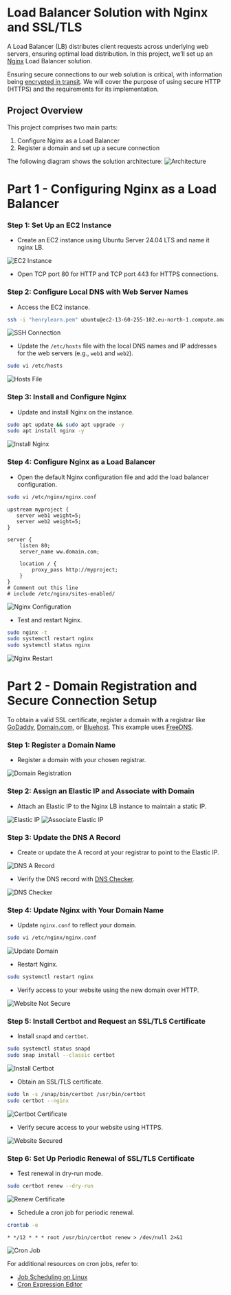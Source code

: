 # Load Balancer Solution with Nginx and SSL/TLS

A Load Balancer (LB) distributes client requests across underlying web servers, ensuring optimal load distribution. In this project, we’ll set up an [Nginx](https://www.f5.com/go/product/welcome-to-nginx) Load Balancer solution.

Ensuring secure connections to our web solution is critical, with information being [encrypted in transit](https://security.berkeley.edu/data-encryption-transit-guideline). We will cover the purpose of using secure HTTP (HTTPS) and the requirements for its implementation.

## Project Overview
This project comprises two main parts:
1. Configure Nginx as a Load Balancer
2. Register a domain and set up a secure connection

The following diagram shows the solution architecture:
![Architecture](./images/architecture.png)

# Part 1 - Configuring Nginx as a Load Balancer

### Step 1: Set Up an EC2 Instance
- Create an EC2 instance using Ubuntu Server 24.04 LTS and name it nginx LB.

![EC2 Instance](./images/ec2-detail.png)

- Open TCP port 80 for HTTP and TCP port 443 for HTTPS connections.

### Step 2: Configure Local DNS with Web Server Names
- Access the EC2 instance.

```bash
ssh -i "henrylearn.pem" ubuntu@ec2-13-60-255-102.eu-north-1.compute.amazonaws.com
```
![SSH Connection](./images/ssh-nginx-lb.png)

- Update the `/etc/hosts` file with the local DNS names and IP addresses for the web servers (e.g., `web1` and `web2`).

```bash
sudo vi /etc/hosts
```
![Hosts File](./images/hosts-dns.png)

### Step 3: Install and Configure Nginx
- Update and install Nginx on the instance.

```bash
sudo apt update && sudo apt upgrade -y
sudo apt install nginx -y
```
![Install Nginx](./images/install-nginx.png)

### Step 4: Configure Nginx as a Load Balancer
- Open the default Nginx configuration file and add the load balancer configuration.

```bash
sudo vi /etc/nginx/nginx.conf
```

```nginx
upstream myproject {
   server web1 weight=5;
   server web2 weight=5;
}

server {
    listen 80;
    server_name ww.domain.com;

    location / {
        proxy_pass http://myproject;
    }
}
# Comment out this line
# include /etc/nginx/sites-enabled/
```
![Nginx Configuration](./images/config-nginx-server.png)

- Test and restart Nginx.

```bash
sudo nginx -t
sudo systemctl restart nginx
sudo systemctl status nginx
```
![Nginx Restart](./images/restart-nginx.png)

# Part 2 - Domain Registration and Secure Connection Setup

To obtain a valid SSL certificate, register a domain with a registrar like [GoDaddy](https://www.godaddy.com/en-uk), [Domain.com](https://www.domain.com/), or [Bluehost](https://www.bluehost.com/). This example uses [FreeDNS](https://freedns.afraid.org/).

### Step 1: Register a Domain Name
- Register a domain with your chosen registrar.

![Domain Registration](./images/create-dns.png)

### Step 2: Assign an Elastic IP and Associate with Domain
- Attach an Elastic IP to the Nginx LB instance to maintain a static IP.

![Elastic IP](./images/elastic-ip-detail.png)
![Associate Elastic IP](./images/associate-elastic-ip.png)

### Step 3: Update the DNS A Record
- Create or update the A record at your registrar to point to the Elastic IP.

![DNS A Record](./images/point-A-elastic-ip.png)

- Verify the DNS record with [DNS Checker](https://dnschecker.org/#A/toolingsolutions.ignorelist.com).

![DNS Checker](./images/dns-checkeR.png)

### Step 4: Update Nginx with Your Domain Name
- Update `nginx.conf` to reflect your domain.

```bash
sudo vi /etc/nginx/nginx.conf
```
![Update Domain](./images/server-update-dns.png)

- Restart Nginx.

```bash
sudo systemctl restart nginx
```

- Verify access to your website using the new domain over HTTP.

![Website Not Secure](./images/dns-website-not-secure.png)

### Step 5: Install Certbot and Request an SSL/TLS Certificate
- Install `snapd` and `certbot`.

```bash
sudo systemctl status snapd
sudo snap install --classic certbot
```
![Install Certbot](./images/install-certbot.png)

- Obtain an SSL/TLS certificate.

```bash
sudo ln -s /snap/bin/certbot /usr/bin/certbot
sudo certbot --nginx
```
![Certbot Certificate](./images/certbot-certificate.png)

- Verify secure access to your website using HTTPS.

![Website Secured](./images/website-secured.png)

### Step 6: Set Up Periodic Renewal of SSL/TLS Certificate
- Test renewal in dry-run mode.

```bash
sudo certbot renew --dry-run
```
![Renew Certificate](./images/renew-certificate.png)

- Schedule a cron job for periodic renewal.

```bash
crontab -e
```
```cron
* */12 * * * root /usr/bin/certbot renew > /dev/null 2>&1
```
![Cron Job](./images/config-cron-job.png)

For additional resources on cron jobs, refer to:
- [Job Scheduling on Linux](https://www.youtube.com/watch?v=4g1i0ylvx3A)
- [Cron Expression Editor](https://crontab.guru/)